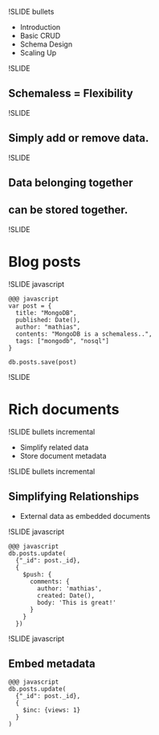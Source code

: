 !SLIDE bullets

<ul>
<li>Introduction</li>
<li>Basic CRUD</li>
<li><span class="current">Schema Design</span></li>
<li>Scaling Up</li>
</ul>

!SLIDE

## Schemaless = Flexibility ##

!SLIDE

## Simply add or remove data. ##

!SLIDE

## Data belonging together ##
## can be stored together. ##

!SLIDE

# Blog posts #

!SLIDE javascript

    @@@ javascript
    var post = {
      title: "MongoDB",
      published: Date(),
      author: "mathias",
      contents: "MongoDB is a schemaless..",
      tags: ["mongodb", "nosql"]
    }
    
    db.posts.save(post)

!SLIDE

# Rich documents #

!SLIDE bullets incremental

* Simplify related data
* Store document metadata

!SLIDE bullets incremental

## Simplifying Relationships ##

* External data as embedded documents

!SLIDE javascript

    @@@ javascript
    db.posts.update(
      {"_id": post._id},
      {
        $push: {
          comments: {
            author: 'mathias',
            created: Date(),
            body: 'This is great!'
          }
        }
      })

!SLIDE javascript

## Embed metadata ##

    @@@ javascript
    db.posts.update(
      {"_id": post._id},
      {
        $inc: {views: 1}
      }
    )
